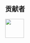 ## 贡献者
<div>
  <a target="_blank" href="https/github.com/用户名">
    <img 
      title="显示名称" 
      alt="显示名称" 
      loading="lazy" 
      width="60" 
      height="60" 
      decoding="async" 
      data-nimg="1" 
      class="rounded-full drop-shadow-sm" 
      src="https://avatars.githubusercontent.com/u/178103971?v=4" 
      style="color: transparent;"
    />
  </a>
</div>